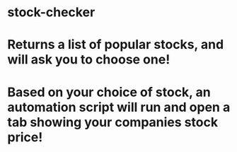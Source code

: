 # stock-checker
# Returns a list of popular stocks, and will ask you to choose one!
# Based on your choice of stock, an automation script will run and open a tab showing your companies stock price!